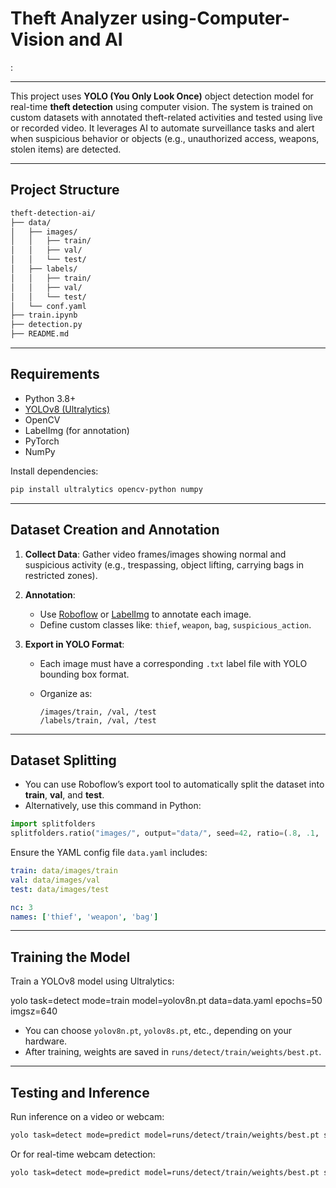 
# Theft Analyzer using-Computer-Vision and AI
:

---



This project uses **YOLO (You Only Look Once)** object detection model for real-time **theft detection** using computer vision. The system is trained on custom datasets with annotated theft-related activities and tested using live or recorded video. It leverages AI to automate surveillance tasks and alert when suspicious behavior or objects (e.g., unauthorized access, weapons, stolen items) are detected.

---

##  Project Structure

```bash
theft-detection-ai/
├── data/
│   ├── images/
│   │   ├── train/
│   │   ├── val/
│   │   └── test/
│   ├── labels/
│   │   ├── train/
│   │   ├── val/
│   │   └── test/
│   └── conf.yaml
├── train.ipynb
├── detection.py
├── README.md
```

---

##  Requirements

* Python 3.8+
* [YOLOv8 (Ultralytics)](https://github.com/ultralytics/ultralytics)
* OpenCV
* LabelImg (for annotation)
* PyTorch
* NumPy

Install dependencies:

```bash
pip install ultralytics opencv-python numpy
```

---

## Dataset Creation and Annotation

1. **Collect Data**: Gather video frames/images showing normal and suspicious activity (e.g., trespassing, object lifting, carrying bags in restricted zones).

2. **Annotation**:

   * Use [Roboflow](https://roboflow.com/) or [LabelImg](https://github.com/tzutalin/labelImg) to annotate each image.
   * Define custom classes like: `thief`, `weapon`, `bag`, `suspicious_action`.

3. **Export in YOLO Format**:

   * Each image must have a corresponding `.txt` label file with YOLO bounding box format.
   * Organize as:

     ```
     /images/train, /val, /test
     /labels/train, /val, /test
     ```

---

## Dataset Splitting

* You can use Roboflow’s export tool to automatically split the dataset into **train**, **val**, and **test**.
* Alternatively, use this command in Python:

```python
import splitfolders
splitfolders.ratio("images/", output="data/", seed=42, ratio=(.8, .1, .1))
```

Ensure the YAML config file `data.yaml` includes:

```yaml
train: data/images/train
val: data/images/val
test: data/images/test

nc: 3
names: ['thief', 'weapon', 'bag']
```

---

##  Training the Model

Train a YOLOv8 model using Ultralytics:


yolo task=detect mode=train model=yolov8n.pt data=data.yaml epochs=50 imgsz=640


* You can choose `yolov8n.pt`, `yolov8s.pt`, etc., depending on your hardware.
* After training, weights are saved in `runs/detect/train/weights/best.pt`.

---

##  Testing and Inference

Run inference on a video or webcam:

```bash
yolo task=detect mode=predict model=runs/detect/train/weights/best.pt source=your_video.mp4
```

Or for real-time webcam detection:

```bash
yolo task=detect mode=predict model=runs/detect/train/weights/best.pt source=0
